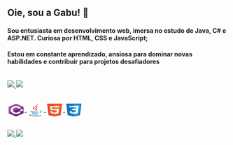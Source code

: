 
<div align="left">
  <h2>Oie, sou a Gabu! 💛</h2>
  <h4> Sou entusiasta em desenvolvimento web, imersa no estudo de Java, C# e ASP.NET. Curiosa por HTML, CSS e JavaScript; </h4> 
     <h4>Estou em constante aprendizado, ansiosa para dominar novas habilidades e contribuir para projetos desafiadores </h4></br>
</div>

<div>
   <a href="https://github.com/g4bh">
   <img height="150em" src="https://github-readme-stats.vercel.app/api?username=g4bh&show_icons=true&theme=calm_pink&include_all_commits=true&count_private=true&title_color=ffd47d&icon_color=ffd47d&border_color=ffd47d&border_radius=12"/>
   <img height="150em" src="https://github-readme-stats.vercel.app/api/top-langs/?username=g4bh&layout=compact&theme=calm_pink&title_color=ffd47d&icon_color=ffd47d&border_color=ffd47d&border_radius=8"/>
</div>  
   </br></br>

<div>
   <img align="center" height="30" width="40" src="https://raw.githubusercontent.com/devicons/devicon/master/icons/csharp/csharp-original.svg">
   <img align="center" height="30" width="40" src="https://raw.githubusercontent.com/devicons/devicon/master/icons/java/java-original.svg">
   <img align="center" height="30" width="40" src="https://raw.githubusercontent.com/devicons/devicon/master/icons/html5/html5-original.svg">
   <img align="center" height="30" width="40" src="https://raw.githubusercontent.com/devicons/devicon/master/icons/css3/css3-original.svg">
</div>      
  
  ##

<div>
  <a href="https://gitlab.com/g4bh"><img src="https://img.shields.io/badge/GitLab-g4bh?style=for-the-badge&logo=gitlab&logoColor=white"/>
  <a href="https://www.linkedin.com/in/gabriella-sbarbosa/"><img src="https://img.shields.io/badge/LinkedIn-0077B5?style=for-the-badge&logo=linkedin&logoColor=white"/>
  </div>
    


